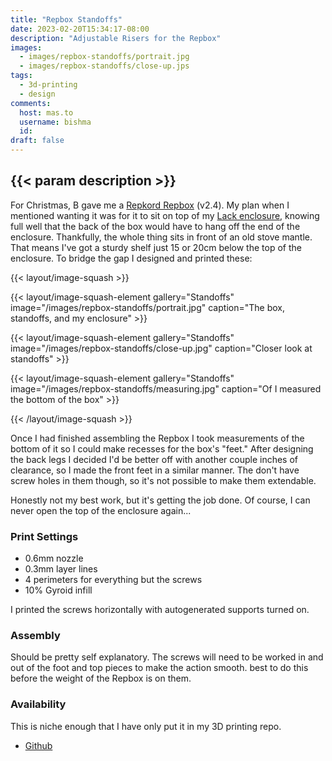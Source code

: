 ```yaml
---
title: "Repbox Standoffs"
date: 2023-02-20T15:34:17-08:00
description: "Adjustable Risers for the Repbox"
images:
  - images/repbox-standoffs/portrait.jpg
  - images/repbox-standoffs/close-up.jps
tags:
  - 3d-printing
  - design
comments:
  host: mas.to
  username: bishma
  id: 
draft: false
---
```


## {{< param description >}}

For Christmas, B gave me a [Repkord Repbox](https://www.repkord.com/products/repbox-2-the-3d-printing-spool-management-solution) (v2.4). My plan when I mentioned wanting it was for it to sit on top of my [Lack enclosure](https://www.printables.com/model/3673-prusa-enclosure-v2-mmu2s), knowing full well that the back of the box would have to hang off the end of the enclosure. Thankfully, the whole thing sits in front of an old stove mantle. That means I've got a sturdy shelf just 15 or 20cm below the top of the enclosure. To bridge the gap I designed and printed these:

{{< layout/image-squash >}}

{{< layout/image-squash-element gallery="Standoffs" image="/images/repbox-standoffs/portrait.jpg" caption="The box, standoffs, and my enclosure" >}}

{{< layout/image-squash-element gallery="Standoffs" image="/images/repbox-standoffs/close-up.jpg" caption="Closer look at standoffs" >}}

{{< layout/image-squash-element gallery="Standoffs" image="/images/repbox-standoffs/measuring.jpg" caption="Of I measured the bottom of the box" >}}

{{< /layout/image-squash >}}

Once I had finished assembling the Repbox I took measurements of the bottom of it so I could make recesses for the box's "feet." After designing the back legs I decided I'd be better off with another couple inches of clearance, so I made the front feet in a similar manner. The don't have screw holes in them though, so it's not possible to make them extendable.

Honestly not my best work, but it's getting the job done. Of course, I can never open the top of the enclosure again...

### Print Settings

* 0.6mm nozzle
* 0.3mm layer lines
* 4 perimeters for everything but the screws
* 10% Gyroid infill

I printed the screws horizontally with autogenerated supports turned on.

### Assembly

Should be pretty self explanatory. The screws will need to be worked in and out of the foot and top pieces to make the action smooth. best to do this before the weight of the Repbox is on them.

### Availability

This is niche enough that I have only put it in my 3D printing repo.

* [Github](https://github.com/Bishma/admafu/tree/main/Repbox%20Stand)